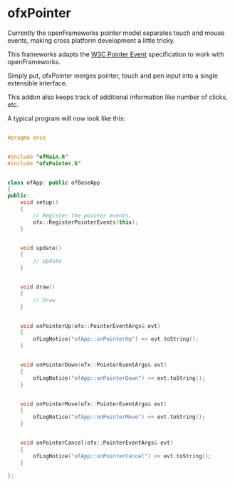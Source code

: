 ofxPointer
==========

Currently the openFrameworks pointer model separates touch and mouse events, making cross platform development a little tricky.

This frameworks adapts the [W3C Pointer Event](http://www.w3.org/TR/pointerevents/) specification to work with openFrameworks.

Simply put, ofxPointer merges pointer, touch and pen input into a single extensible interface.

This addon also keeps track of additional information like number of clicks, etc.

A typical program will now look like this:

```c++

#pragma once


#include "ofMain.h"
#include "ofxPointer.h"


class ofApp: public ofBaseApp
{
public:
    void setup()
    {
        // Register the pointer events.
        ofx::RegisterPointerEvents(this);
    }


    void update()
    {
        // Update
    }


    void draw()
    {
        // Draw
    }


    void onPointerUp(ofx::PointerEventArgs& evt)
    {
        ofLogNotice("ofApp::onPointerUp") << evt.toString();
    }


    void onPointerDown(ofx::PointerEventArgs& evt)
    {
        ofLogNotice("ofApp::onPointerDown") << evt.toString();
    }


    void onPointerMove(ofx::PointerEventArgs& evt)
    {
        ofLogNotice("ofApp::onPointerMove") << evt.toString();
    }


    void onPointerCancel(ofx::PointerEventArgs& evt)
    {
        ofLogNotice("ofApp::onPointerCancel") << evt.toString();
    }

};

```
